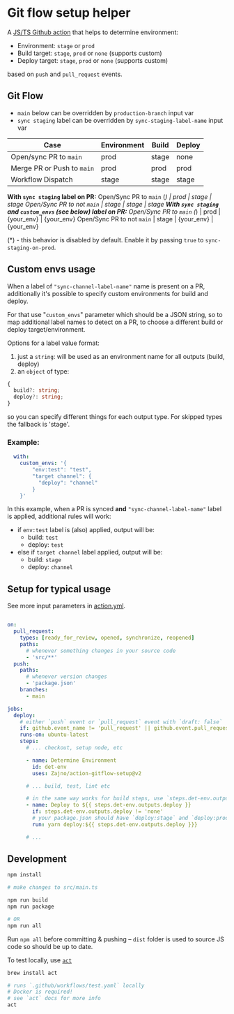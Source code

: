 # Git flow setup helper

A [JS/TS Github action](https://docs.github.com/en/actions/creating-actions/creating-a-javascript-action) that helps to determine environment:

* Environment: `stage` or `prod`
* Build target: `stage`, `prod` or `none` (supports custom)
* Deploy target: `stage`, `prod` or `none` (supports custom)

based on `push` and `pull_request` events.

## Git Flow

 - `main` below can be overridden by `production-branch` input var
 - `sync staging` label can be overridden by `sync-staging-label-name` input var

Case                          | Environment | Build   | Deploy
--------                      | ----------- | -----   | ------
Open/sync PR to `main`        | prod        | stage   | none
Merge PR or Push to `main`    | prod        | prod    | prod
Workflow Dispatch             | stage       | stage   | stage
**With `sync staging` label on PR:**
Open/Sync PR to `main` (*)    | prod        | stage   | stage
Open/Sync PR to not `main`    | stage       | stage   | stage
**With `sync staging` and `custom_envs` (see below) label on PR:**
Open/Sync PR to `main` (*)    | prod        | {your_env}   | {your_env}
Open/Sync PR to not `main`    | stage       | {your_env}   | {your_env}

(*) - this behavior is disabled by default. Enable it by passing `true` to `sync-staging-on-prod`.

## Custom envs usage

When a label of `"sync-channel-label-name"` name is present on a PR, additionally it's possible to specify custom environments for build and deploy.

For that use "`custom_envs`" parameter which should be a JSON string, so to map additional label names to detect on a PR, to choose a different build or deploy target/environment.

Options for a label value format:

1. just a `string`: will be used as an environment name for all outputs (build, deploy)
2. an `object` of type:
```ts
{
  build?: string;
  deploy?: string;
}
```
so you can specify different things for each output type. For skipped types the fallback is 'stage'.

### Example:

```yaml
  with:
    custom_envs: '{
        "env:test": "test",
        "target channel": {
          "deploy": "channel"
        }
    }'
```

In this example, when a PR is synced **and** `"sync-channel-label-name"` label is applied, additional rules will work:

 - if `env:test` label is (also) applied, output will be:
    - build: `test`
    - deploy: `test`
 - else if `target channel` label applied, output will be:
    - build: `stage`
    - deploy: `channel`


## Setup for typical usage

See more input parameters in [action.yml](./action.yml).

```yaml

on:
  pull_request:
    types: [ready_for_review, opened, synchronize, reopened]
    paths:
      # whenever something changes in your source code
      - 'src/**'
  push:
    paths:
      # whenever version changes
      - 'package.json'
    branches:
      - main

jobs:
  deploy:
    # either `push` event or `pull_request` event with `draft: false`
    if: github.event_name != 'pull_request' || github.event.pull_request.draft != true
    runs-on: ubuntu-latest
    steps:
      # ... checkout, setup node, etc

      - name: Determine Environment
        id: det-env
        uses: Zajno/action-gitflow-setup@v2

      # ... build, test, lint etc

      # in the same way works for build steps, use `steps.det-env.outputs.build`
      - name: Deploy to ${{ steps.det-env.outputs.deploy }}
        if: steps.det-env.outputs.deploy != 'none'
        # your package.json should have `deploy:stage` and `deploy:prod` scripts
        run: yarn deploy:${{ steps.det-env.outputs.deploy }}}

      # ...
```

## Development

```bash
npm install

# make changes to src/main.ts

npm run build
npm run package

# OR
npm run all
```

Run `npm all` before committing & pushing – `dist` folder is used to source JS code so should be up to date.

To test locally, use [`act`](https://github.com/nektos/act)

```bash
brew install act

# runs `.github/workflows/test.yaml` locally
# Docker is required!
# see `act` docs for more info
act

```

